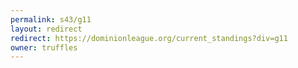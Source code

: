 ```yaml
---
permalink: s43/g11
layout: redirect
redirect: https://dominionleague.org/current_standings?div=g11
owner: truffles
---
```


